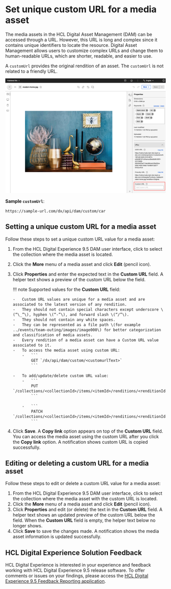 # Set unique custom URL for a media asset

The media assets in the HCL Digital Asset Management (DAM) can be accessed through a URL. However, this URL is long and complex since it contains unique identifiers to locate the resource. Digital Asset Management allows users to customize complex URLs and change them to human-readable URLs, which are shorter, readable, and easier to use.

A `customUrl` provides the original rendition of an asset. The `customUrl` is not related to a friendly URL.

![](../../../../../images/edit_information_tab_custom_url_field.png "Custom URL field from the Edit page")

**Sample `customUrl`**:    

```
https://sample-url.com/dx/api/dam/custom/car
```

## Setting a unique custom URL for a media asset

Follow these steps to set a unique custom URL value for a media asset:

1.  From the HCL Digital Experience 9.5 DAM user interface, click to select the collection where the media asset is located.
2.  Click the **More** menu of a media asset and click **Edit** \(pencil icon\).
3.  Click **Properties** and enter the expected text in the **Custom URL** field. A helper text shows a preview of the custom URL below the field.

    !!! note 
        Supported values for the **Custom URL** field:

        -   Custom URL values are unique for a media asset and are associated to the latest version of any rendition.
        -   They should not contain special characters except underscore \(“\_”\), hyphen \(“-”\), and forward slash \(“/”\).
        -   They should not contain any white spaces.
        -   They can be represented as a file path \(for example ../events/team-outing/images/image000\) for better categorization and classification of media assets.
        -   Every rendition of a media asset can have a Custom URL value associated to it.
        -   To access the media asset using custom URL:
            -   ```
                GET `/dx/api/dam/custom/<customurlText>`
                ```

        -   To add/update/delete custom URL value:
            -   ```
                PUT `/collections/<collectionId>/items/<itemId>/renditions/<renditionId>`
                ```

            -   ```
                PATCH `/collections/<collectionId>/items/<itemId>/renditions/<renditionId>`
                ```

4.  Click **Save**. A **Copy link** option appears on top of the **Custom URL** field. You can access the media asset using the custom URL after you click the **Copy link** option. A notification shows custom URL is copied successfully.

## Editing or deleting a custom URL for a media asset

Follow these steps to edit or delete a custom URL value for a media asset:

1.  From the HCL Digital Experience 9.5 DAM user interface, click to select the collection where the media asset with the custom URL is located.
2.  Click the **More** menu of a media asset and click **Edit** \(pencil icon\).
3.  Click **Properties** and edit \(or delete\) the text in the **Custom URL** field. A helper text shows an updated preview of the custom URL below the field. When the **Custom URL** field is empty, the helper text below no longer shows.
4.  Click **Save** to save the changes made. A notification shows the media asset information is updated successfully.

## HCL Digital Experience Solution Feedback

HCL Digital Experience is interested in your experience and feedback working with HCL Digital Experience 9.5 release software. To offer comments or issues on your findings, please access the [HCL Digital Experience 9.5 Feedback Reporting application](https://www.hclleap.com/apps/secure/org/app/158bbc7c-f357-4ef0-8023-654dd90780d4/launch/index.html?form=F_Form1).


